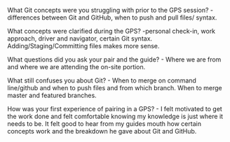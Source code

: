 What Git concepts were you struggling with prior to the GPS session?
    -differences between Git and GitHub, when to push and pull files/
    syntax.

What concepts were clarified during the GPS?
    -personal check-in, work approach, driver and navigator, certain Git syntax. Adding/Staging/Committing files makes more sense.

What questions did you ask your pair and the guide?
    - Where we are from and where we are attending the on-site portion.

What still confuses you about Git?
    - When to merge on command line/github and when to push files and from which branch. When to merge master and featured branches.
    
How was your first experience of pairing in a GPS?
    - I felt motivated to get the work done and felt comfortable knowing my knowledge is just where it needs to be. It felt good to hear from my guides mouth how certain concepts work and the breakdown he gave about Git and GitHub.